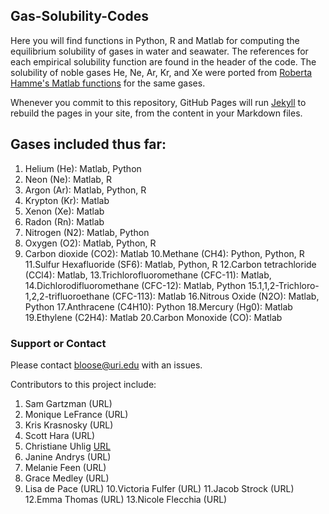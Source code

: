 ## Gas-Solubility-Codes

Here you will find functions in Python, R and Matlab for computing the equilibrium solubility of gases in water and seawater. The references for each empirical solubility function are found in the header of the code.   The solubility of noble gases He, Ne, Ar, Kr, and Xe were ported from [Roberta Hamme's Matlab functions](https://web.uvic.ca/~rhamme/download.html) for the same gases.

Whenever you commit to this repository, GitHub Pages will run [Jekyll](https://jekyllrb.com/) to rebuild the pages in your site, from the content in your Markdown files.

## Gases included thus far:
1. Helium (He): Matlab, Python
2. Neon (Ne): Matlab, R
3. Argon (Ar):  Matlab, Python, R
4. Krypton (Kr): Matlab
5. Xenon (Xe): Matlab
6. Radon (Rn): Matlab
7. Nitrogen (N2): Matlab, Python
8. Oxygen (O2): Matlab, Python, R
9. Carbon dioxide (CO2): Matlab
10.Methane (CH4):  Python, Python, R
11.Sulfur Hexafluoride (SF6): Matlab, Python, R
12.Carbon tetrachloride (CCl4): Matlab, 
13.Trichlorofluoromethane (CFC-11): Matlab,
14.Dichlorodifluoromethane (CFC-12): Matlab, Python
15.1,1,2-Trichloro-1,2,2-trifluoroethane (CFC-113): Matlab 
16.Nitrous Oxide (N2O): Matlab, Python
17.Anthracene (C4H10): Python 
18.Mercury (Hg0): Matlab
19.Ethylene (C2H4): Matlab 
20.Carbon Monoxide (CO): Matlab

### Support or Contact

Please contact bloose@uri.edu with an issues.

Contributors to this project include:

1. Sam Gartzman (URL)
2. Monique LeFrance (URL)
3. Kris Krasnosky (URL)
4. Scott Hara (URL)
5. Christiane Uhlig [URL](https://www.awi.de/en/about-us/organisation/staff/christiane-uhlig.html)
6. Janine Andrys (URL)
7. Melanie Feen (URL) 
8. Grace Medley (URL) 
9. Lisa de Pace (URL)
10.Victoria Fulfer (URL)
11.Jacob Strock (URL)
12.Emma Thomas (URL)
13.Nicole Flecchia (URL)
